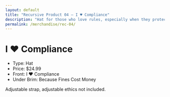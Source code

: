 ```yaml
---
layout: default
title: "Recursive Product 04 — I ♥ Compliance"
description: "Hat for those who love rules, especially when they protect profits."
permalink: /merchandise/rec-04/
---
```


# I ♥ Compliance

- Type: Hat
- Price: $24.99
- Front: I ♥ Compliance
- Under Brim: Because Fines Cost Money

Adjustable strap, adjustable ethics not included.
